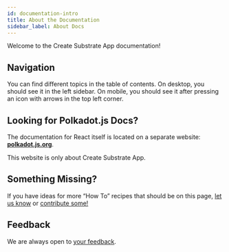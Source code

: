 ```yaml
---
id: documentation-intro
title: About the Documentation
sidebar_label: About Docs
---
```


Welcome to the Create Substrate App documentation!

## Navigation

You can find different topics in the table of contents. On desktop, you should see it in the left sidebar. On mobile, you should see it after pressing an icon with arrows in the top left corner.

## Looking for Polkadot.js Docs?

The documentation for React itself is located on a separate website: **[polkadot.js.org](https://polkadot.js.org/docs/)**.

This website is only about Create Substrate App.

## Something Missing?

If you have ideas for more “How To” recipes that should be on this page, [let us know](https://github.com/philoniare/create-substrate-app/issues) or [contribute some!](https://github.com/philoniare/create-substrate-app/pulls)

## Feedback

We are always open to [your feedback](https://github.com/philoniare/create-substrate-app/issues).
